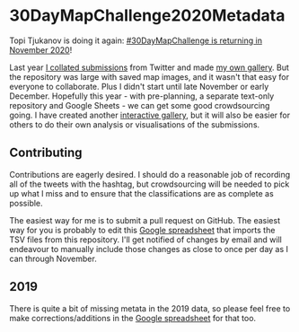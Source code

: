 # 30DayMapChallenge2020Metadata

Topi Tjukanov is doing it again: [#30DayMapChallenge is returning in November 2020](https://github.com/tjukanovt/30DayMapChallenge)!

Last year [I collated submissions](https://github.com/dakvid/30DayMapChallenge) from Twitter and made [my own gallery](https://david.frigge.nz/30DayMapChallenge/).
But the repository was large with saved map images, and it wasn't that easy for everyone to collaborate. Plus I didn't start until late November or early December.
Hopefully this year - with pre-planning, a separate text-only repository and Google Sheets - we can get some good crowdsourcing going.
I have created another [interactive gallery](https://david.frigge.nz/30DayMapChollenge2020/), but it will also be easier for others to do their own analysis or visualisations of the submissions.

## Contributing

Contributions are eagerly desired. I should do a reasonable job of recording all of the tweets with the hashtag, but crowdsourcing
will be needed to pick up what I miss and to ensure that the classifications are as complete as possible.

The easiest way for me is to submit a pull request on GitHub. The easiest way for you is probably to edit this
[Google spreadsheet](https://docs.google.com/spreadsheets/d/1j2iLnWtBATMxpvDZLXlqaOd0zmcclyg8VIgkPgVMklQ/edit?usp=sharing)
that imports the TSV files from this repository.
I'll get notified of changes by email and will endeavour to manually include those changes as close to once per
day as I can through November.

## 2019

There is quite a bit of missing metata in the 2019 data, so please feel free to make corrections/additions in the
[Google spreadsheet](https://docs.google.com/spreadsheets/d/1nGdgC39S_WT3jHJRZXyZOQb3AYbvDFYwUu90rZCsB4g/edit?usp=sharing) for that too.


